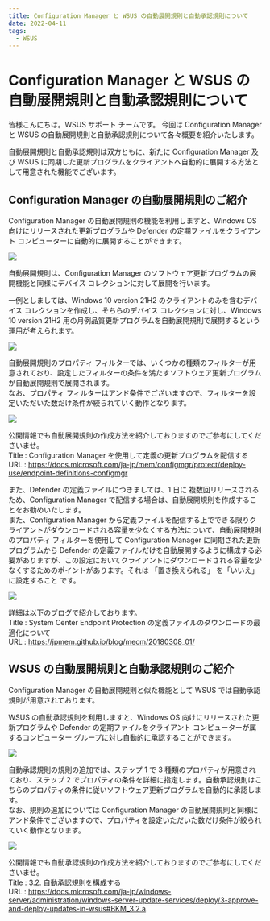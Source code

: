 ```yaml
---
title: Configuration Manager と WSUS の自動展開規則と自動承認規則について
date: 2022-04-11
tags:
  - WSUS
---
```


# Configuration Manager と WSUS の自動展開規則と自動承認規則について

皆様こんにちは。WSUS サポート チームです。
今回は Configuration Manager と WSUS の自動展開規則と自動承認規則について各々概要を紹介いたします。  

自動展開規則と自動承認規則は双方ともに、新たに Configuration Manager 及び WSUS に同期した更新プログラムをクライアントへ自動的に展開する方法として用意された機能でございます。

## Configuration Manager の自動展開規則のご紹介
Configuration Manager の自動展開規則の機能を利用しますと、Windows OS 向けにリリースされた更新プログラムや Defender の定期ファイルをクライアント コンピューターに自動的に展開することができます。

![](./2022-03-17_01/2022-04-01-11-58-23.png)

自動展開規則は、Configuration Manager のソフトウェア更新プログラムの展開機能と同様にデバイス コレクションに対して展開を行います。  

一例としましては、Windows 10 version 21H2 のクライアントのみを含むデバイス コレクションを作成し、そちらのデバイス コレクションに対し、Windows 10 version 21H2 用の月例品質更新プログラムを自動展開規則で展開するという運用が考えられます。

![](./2022-03-17_01/2022-04-01-12-53-34.png)

自動展開規則のプロパティ フィルターでは、いくつかの種類のフィルターが用意されており、設定したフィルターの条件を満たすソフトウェア更新プログラムが自動展開規則で展開されます。  
なお、プロパティ フィルターはアンド条件でございますので、フィルターを設定いただいた数だけ条件が絞られていく動作となります。

![](./2022-03-17_01/2022-04-01-12-31-35.png)

公開情報でも自動展開規則の作成方法を紹介しておりますのでご参考にしてくださいませ。  
Title : Configuration Manager を使用して定義の更新プログラムを配信する  
URL : https://docs.microsoft.com/ja-jp/mem/configmgr/protect/deploy-use/endpoint-definitions-configmgr

また、Defender の定義ファイルにつきましては、1 日に 複数回リリースされるため、Configuration Manager で配信する場合は、自動展開規則を作成することをお勧めいたします。  
また、Configuration Manager から定義ファイルを配信する上でできる限りクライアントがダウンロードされる容量を少なくする方法について、自動展開規則のプロパティ フィルターを使用して Configuration Manager に同期された更新プログラムから Defender の定義ファイルだけを自動展開するように構成する必要がありますが、この設定においてクライアントにダウンロードされる容量を少なくするためのポイントがあります。それは 「置き換えられる」 を「いいえ」に設定すること です。

![](./2022-03-17_01/2022-04-01-11-33-05.png)

詳細は以下のブログで紹介しております。  
Title : System Center Endpoint Protection の定義ファイルのダウンロードの最適化について  
URL : https://jpmem.github.io/blog/mecm/20180308_01/


## WSUS の自動展開規則と自動承認規則のご紹介
Configuration Manager の自動展開規則と似た機能として WSUS では自動承認規則が用意されております。  

WSUS の自動承認規則を利用しますと、Windows OS 向けにリリースされた更新プログラムや Defender の定期ファイルをクライアント コンピューターが属するコンピューター グループに対し自動的に承認することができます。

![](./2022-03-17_01/2022-04-01-12-51-00.png)

自動承認規則の規則の追加では、ステップ 1 で 3 種類のプロパティが用意されており、ステップ 2 でプロパティの条件を詳細に指定します。自動承認規則はこちらのプロパティの条件に従いソフトウェア更新プログラムを自動的に承認します。  
なお、規則の追加については Configuration Manager の自動展開規則と同様にアンド条件でございますので、プロパティを設定いただいた数だけ条件が絞られていく動作となります。

![](./2022-03-17_01/2022-04-01-12-54-13.png)

公開情報でも自動承認規則の作成方法を紹介しておりますのでご参考にしてくださいませ。  
Title : 3.2. 自動承認規則を構成する  
URL : https://docs.microsoft.com/ja-jp/windows-server/administration/windows-server-update-services/deploy/3-approve-and-deploy-updates-in-wsus#BKM_3.2.a.